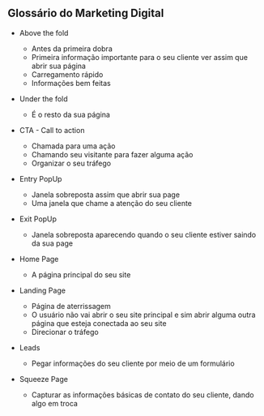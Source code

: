## Glossário do Marketing Digital

* Above the fold
    - Antes da primeira dobra
    - Primeira informação importante para o seu cliente ver assim que abrir sua página
    - Carregamento rápido
    - Informações bem feitas
* Under the fold
    - É o resto da sua página

* CTA - Call to action
    - Chamada para uma ação
    - Chamando seu visitante para fazer alguma ação
    - Organizar o seu tráfego

* Entry PopUp
    - Janela sobreposta assim que abrir sua page
    - Uma janela que chame a atenção do seu cliente
* Exit PopUp
    - Janela sobreposta aparecendo quando o seu cliente estiver saindo da sua page

* Home Page
    - A página principal do seu site

* Landing Page
    - Página de aterrissagem
    - O usuário não vai abrir o seu site principal e sim abrir alguma outra página que esteja conectada ao seu site
    - Direcionar o tráfego
* Leads
    - Pegar informações do seu cliente por meio de um formulário

* Squeeze Page
    - Capturar as informações básicas de contato do seu cliente, dando algo em troca
